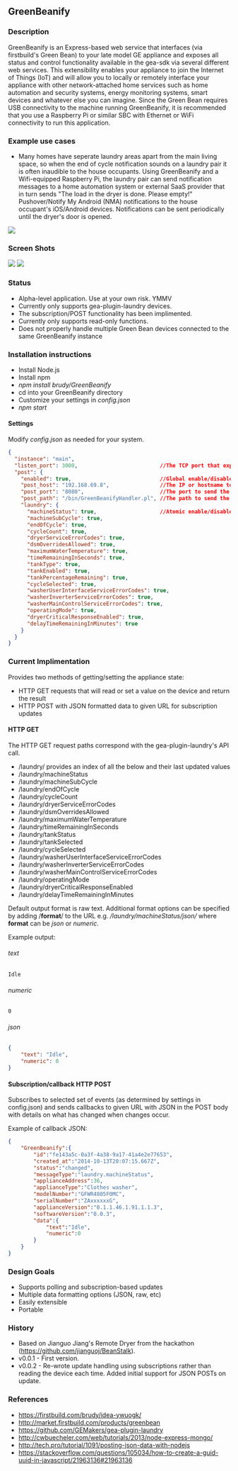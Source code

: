 ## GreenBeanify

### Description
GreenBeanify is an Express-based web service that interfaces (via firstbuild's Green Bean) to your late model GE appliance and exposes all status and control functionality available in the gea-sdk via several different web services. This extensibility enables your appliance to join the Internet of Things (IoT) and will allow you to locally or remotely interface your appliance with other network-attached home services such as home automation and security systems, energy monitoring systems, smart devices and whatever else you can imagine. Since the Green Bean requires USB connectivity to the machine running GreenBeanify, it is recommended that you use a Raspberry Pi or similar SBC with Ethernet or WiFi connectivity to run this application. 


### Example use cases
- Many homes have seperate laundry areas apart from the main living space, so when the end of cycle notification sounds on a laundry pair it is often inaudible to the house occupants. Using GreenBeanify and a Wifi-equipped Raspberry Pi, the laundry pair can send notification messages to a home automation system or external SaaS provider that in turn sends "The load in the dryer is done. Please empty!" Pushover/Notify My Android (NMA) notifications to the house occupant's iOS/Android devices. Notifications can be sent periodically until the dryer's door is opened.
<img src="http://www.praecogito.com/photobucket/green-beanify-reference.jpg">


### Screen Shots
<img src="http://www.praecogito.com/photobucket/greenbeanify-main-screenshot-trimmed2.png">
<img src="http://www.praecogito.com/photobucket/greenbeanify-laundry-screenshot-trimmed4-sanitized.png">


### Status
- Alpha-level application. Use at your own risk. YMMV
- Currently only supports gea-plugin-laundry devices.
- The subscription/POST functionality has been implimented.
- Currently only supports read-only functions. 
- Does not properly handle multiple Green Bean devices connected to the same GreenBeanify instance


### Installation instructions
- Install Node.js
- Install npm
- *npm install brudy/GreenBeanify*
- cd into your GreenBeanify directory
- Customize your settings in *config.json*
- *npm start*

#### Settings
Modify *config.json* as needed for your system.
```json
{
  "instance": "main",
  "listen_port": 3000,                          //The TCP port that express will listen on 
  "post": {
    "enabled": true,                            //Global enable/disable for callback HTTP POST 
    "post_host": "192.168.69.8",                //The IP or hostname to send the callback POSTs to
    "post_port": "8080",                        //The port to send the callback POSTs to
    "post_path": "/bin/GreenBeanifyHandler.pl", //The path to send the HTTP POSTs to
    "laundry": {
      "machineStatus": true,                    //Atomic enable/disable of machineStatus callback POSTs
      "machineSubCycle": true,
      "endOfCycle": true,
      "cycleCount": true,
      "dryerServiceErrorCodes": true,
      "dsmOverridesAllowed": true,
      "maximumWaterTemperature": true,
      "timeRemainingInSeconds": true,
      "tankType": true,
      "tankEnabled": true,
      "tankPercentageRemaining": true,
      "cycleSelected": true,
      "washerUserInterfaceServiceErrorCodes": true,
      "washerInverterServiceErrorCodes": true,
      "washerMainControlServiceErrorCodes": true,
      "operatingMode": true,
      "dryerCriticalResponseEnabled": true,
      "delayTimeRemainingInMinutes": true
    }
  }
}
```


### Current Implimentation

Provides two methods of getting/setting the appliance state:
- HTTP GET requests that will read or set a value on the device and return the result
- HTTP POST with JSON formatted data to given URL for subscription updates

#### HTTP GET
The HTTP GET request paths correspond with the gea-plugin-laundry's API call.
- /laundry/ provides an index of all the below and their last updated values 
- /laundry/machineStatus
- /laundry/machineSubCycle
- /laundry/endOfCycle
- /laundry/cycleCount
- /laundry/dryerServiceErrorCodes
- /laundry/dsmOverridesAllowed
- /laundry/maximumWaterTemperature
- /laundry/timeRemainingInSeconds
- /laundry/tankStatus
- /laundry/tankSelected
- /laundry/cycleSelected
- /laundry/washerUserInterfaceServiceErrorCodes
- /laundry/washerInverterServiceErrorCodes
- /laundry/washerMainControlServiceErrorCodes
- /laundry/operatingMode
- /laundry/dryerCriticalResponseEnabled
- /laundry/delayTimeRemainingInMinutes

Default output format is raw text. Additional format options can be specified by adding /**format**/ to the URL e.g. */laundry/machineStatus/json/* where **format** can be *json* or *numeric*.

Example output:
###### text
```
Idle
```
###### numeric
```
0
```
###### json
```json
{
	"text": "Idle",
	"numeric": 0
}
```

#### Subscription/callback HTTP POST
Subscribes to selected set of events (as determined by settings in config.json) and sends callbacks to given URL with JSON in the POST body with details on what has changed when changes occur.

Example of callback JSON:
```json
{
	"GreenBeanify":{
		"id":"fe143a5c-0a3f-4a38-9a17-41a4e2e77653",
		"created_at":"2014-10-13T20:07:15.667Z",
		"status":"changed",
		"messageType":"laundry.machineStatus", 
		"applianceAddress":36,
		"applianceType":"Clothes washer",
		"modelNumber":"GFWR4805F0MC",
		"serialNumber":"ZAxxxxxxG",
		"applianceVersion":"0.1.1.46.1.91.1.1.3",
		"softwareVersion":"0.0.3",
		"data":{
			"text":"Idle",
			"numeric":0
		}
	}
}
```


### Design Goals
- Supports polling and subscription-based updates
- Multiple data formatting options (JSON, raw, etc)
- Easily extensible
- Portable


### History
- Based on Jianguo Jiang's Remote Dryer from the hackathon (https://github.com/jianguoj/BeanStalk).
- v0.0.1 - First version.
- v0.0.2 - Re-wrote update handling using subscriptions rather than reading the device each time. Added initial support for JSON POSTs on update.


### References
- https://firstbuild.com/brudy/idea-ywuogk/
- http://market.firstbuild.com/products/greenbean
- https://github.com/GEMakers/gea-plugin-laundry
- http://cwbuecheler.com/web/tutorials/2013/node-express-mongo/
- http://tech.pro/tutorial/1091/posting-json-data-with-nodejs
- https://stackoverflow.com/questions/105034/how-to-create-a-guid-uuid-in-javascript/21963136#21963136


